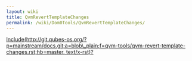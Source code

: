 ```yaml
---
layout: wiki
title: QvmRevertTemplateChanges
permalink: /wiki/Dom0Tools/QvmRevertTemplateChanges/
---
```


[Include(http://git.qubes-os.org/?p=mainstream/docs.git;a=blob\_plain;f=qvm-tools/qvm-revert-template-changes.rst;hb=master, text/x-rst)?](/wiki/Dom0Tools/Include(http%3A/git.qubes-os.org?p=mainstream/docs.git;a=blob_plain;f=qvm-tools/qvm-revert-template-changes.rst;hb=master,%20text/x-rst))
